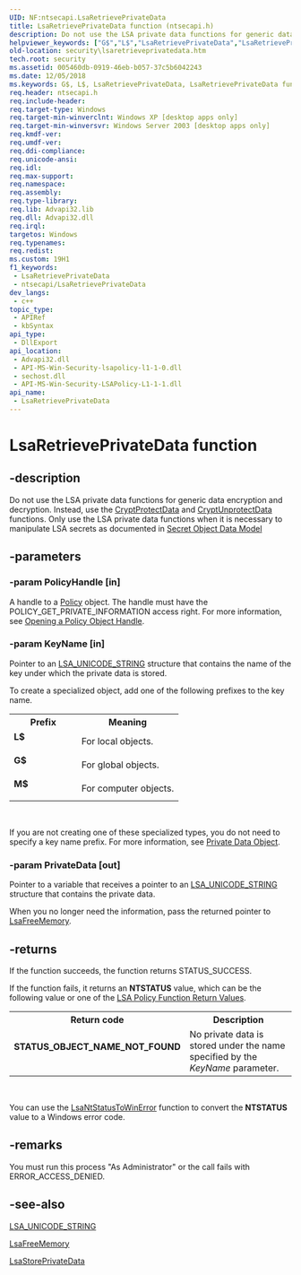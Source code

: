 ```yaml
---
UID: NF:ntsecapi.LsaRetrievePrivateData
title: LsaRetrievePrivateData function (ntsecapi.h)
description: Do not use the LSA private data functions for generic data encryption and decryption. Instead, use the CryptProtectData and CryptUnprotectData functions. (LsaRetrievePrivateData)
helpviewer_keywords: ["G$","L$","LsaRetrievePrivateData","LsaRetrievePrivateData function [Security]","M$","_lsa_lsaretrieveprivatedata","ntsecapi/LsaRetrievePrivateData","security.lsaretrieveprivatedata"]
old-location: security\lsaretrieveprivatedata.htm
tech.root: security
ms.assetid: 005460db-0919-46eb-b057-37c5b6042243
ms.date: 12/05/2018
ms.keywords: G$, L$, LsaRetrievePrivateData, LsaRetrievePrivateData function [Security], M$, _lsa_lsaretrieveprivatedata, ntsecapi/LsaRetrievePrivateData, security.lsaretrieveprivatedata
req.header: ntsecapi.h
req.include-header: 
req.target-type: Windows
req.target-min-winverclnt: Windows XP [desktop apps only]
req.target-min-winversvr: Windows Server 2003 [desktop apps only]
req.kmdf-ver: 
req.umdf-ver: 
req.ddi-compliance: 
req.unicode-ansi: 
req.idl: 
req.max-support: 
req.namespace: 
req.assembly: 
req.type-library: 
req.lib: Advapi32.lib
req.dll: Advapi32.dll
req.irql: 
targetos: Windows
req.typenames: 
req.redist: 
ms.custom: 19H1
f1_keywords:
 - LsaRetrievePrivateData
 - ntsecapi/LsaRetrievePrivateData
dev_langs:
 - c++
topic_type:
 - APIRef
 - kbSyntax
api_type:
 - DllExport
api_location:
 - Advapi32.dll
 - API-MS-Win-Security-lsapolicy-l1-1-0.dll
 - sechost.dll
 - API-MS-Win-Security-LSAPolicy-L1-1-1.dll
api_name:
 - LsaRetrievePrivateData
---
```


# LsaRetrievePrivateData function


## -description

Do not use the LSA private data functions for generic data encryption and decryption. Instead, use the <a href="/windows/desktop/api/dpapi/nf-dpapi-cryptprotectdata">CryptProtectData</a> and <a href="/windows/desktop/api/dpapi/nf-dpapi-cryptunprotectdata">CryptUnprotectData</a> functions. Only use the LSA private data functions when it is necessary to manipulate LSA secrets as documented in <a href="/openspecs/windows_protocols/ms-lsad/483f1b6e-7b14-4341-9ab2-9b99c01f896e">Secret Object Data Model</a>

## -parameters

### -param PolicyHandle [in]

A handle to a <a href="/windows/desktop/SecMgmt/policy-object">Policy</a> object. The handle must have the POLICY_GET_PRIVATE_INFORMATION access right. For more information, see 
<a href="/windows/desktop/SecMgmt/opening-a-policy-object-handle">Opening a Policy Object Handle</a>.

### -param KeyName [in]

Pointer to an 
<a href="/windows/desktop/api/lsalookup/ns-lsalookup-lsa_unicode_string">LSA_UNICODE_STRING</a> structure that contains the name of the key under which the private data is stored.

To create a specialized object, add one of the following prefixes to the key name.

<table>
<tr>
<th>Prefix</th>
<th>Meaning</th>
</tr>
<tr>
<td width="40%"><a id="L_"></a><a id="l_"></a><dl>
<dt><b>L$</b></dt>
<dt></dt>
</dl>
</td>
<td width="60%">
For local objects.

</td>
</tr>
<tr>
<td width="40%"><a id="G_"></a><a id="g_"></a><dl>
<dt><b>G$</b></dt>
<dt></dt>
</dl>
</td>
<td width="60%">
For global objects.

</td>
</tr>
<tr>
<td width="40%"><a id="M_"></a><a id="m_"></a><dl>
<dt><b>M$</b></dt>
<dt></dt>
</dl>
</td>
<td width="60%">
For computer objects.

</td>
</tr>
</table>
 

If you are not creating one of these specialized types, you do not need to specify a key name prefix. For more information, see 
<a href="/windows/desktop/SecMgmt/private-data-object">Private Data Object</a>.

### -param PrivateData [out]

Pointer to a variable that receives a pointer to an <a href="/windows/desktop/api/lsalookup/ns-lsalookup-lsa_unicode_string">LSA_UNICODE_STRING</a> structure that contains the private data.

When you no longer need the information, pass the returned pointer to 
<a href="/windows/desktop/api/ntsecapi/nf-ntsecapi-lsafreememory">LsaFreeMemory</a>.

## -returns

If the function succeeds, the function returns STATUS_SUCCESS.

If the function fails, it returns an <b>NTSTATUS</b> value, which can be the following value or one of the 
<a href="/windows/desktop/SecMgmt/management-return-values">LSA Policy Function Return Values</a>.

<table>
<tr>
<th>Return code</th>
<th>Description</th>
</tr>
<tr>
<td width="40%">
<dl>
<dt><b>STATUS_OBJECT_NAME_NOT_FOUND</b></dt>
</dl>
</td>
<td width="60%">
No private data is stored under the name specified by the <i>KeyName</i> parameter.
							

</td>
</tr>
</table>
 

You can use the 
<a href="/windows/desktop/api/ntsecapi/nf-ntsecapi-lsantstatustowinerror">LsaNtStatusToWinError</a> function to convert the <b>NTSTATUS</b> value to a Windows error code.

## -remarks

You must run this process "As Administrator" or the call fails with ERROR_ACCESS_DENIED.

## -see-also

<a href="/windows/desktop/api/lsalookup/ns-lsalookup-lsa_unicode_string">LSA_UNICODE_STRING</a>



<a href="/windows/desktop/api/ntsecapi/nf-ntsecapi-lsafreememory">LsaFreeMemory</a>



<a href="/windows/desktop/api/ntsecapi/nf-ntsecapi-lsastoreprivatedata">LsaStorePrivateData</a>
